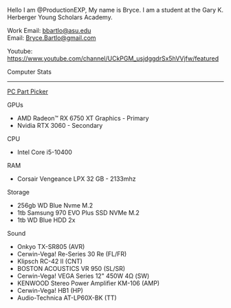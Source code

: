 Hello I am @ProductionEXP, My name is Bryce. I am a student at the Gary K. Herberger Young Scholars Academy.
  
Work Email:       bbartlo@asu.edu       
Email:            Bryce.Bartlo@gmail.com

  
Youtube:          https://www.youtube.com/channel/UCkPGM_usjdggdrSx5hVVjfw/featured

Computer Stats
________________________________________________
[PC Part Picker](https://pcpartpicker.com/user/ProductionExpert/saved/wGwvRB)

  GPUs
 -   AMD Radeon™ RX 6750 XT Graphics - Primary 
 -   Nvidia RTX 3060 - Secondary 

  CPU
 -   Intel Core i5-10400

  RAM
 -   Corsair Vengeance LPX 32 GB - 2133mhz
 
  Storage
 -   256gb WD Blue Nvme M.2
 -   1tb Samsung 970 EVO Plus SSD NVMe M.2
 -   1tb WD Blue HDD 2x

  Sound
 -   Onkyo TX-SR805 (AVR)
 -   Cerwin-Vega! Re-Series 30 Re (FL/FR)
 -   Klipsch RC-42 II (CNT)
 -   BOSTON ACOUSTICS VR 950 (SL/SR)
 -   Cerwin-Vega! VEGA Series 12" 450W 4Ω (SW)
 -   KENWOOD Stereo Power Amplifier KM-106 (AMP)
 -   Cerwin-Vega! HB1 (HP)
 -   Audio-Technica AT-LP60X-BK (TT)
